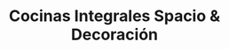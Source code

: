 ---
title: "Cocinas Integrales Spacio & Decoración"
url: /pereira/cocinas-integrales-spacio-und-decoracion/
shop: Raumausstattung
---